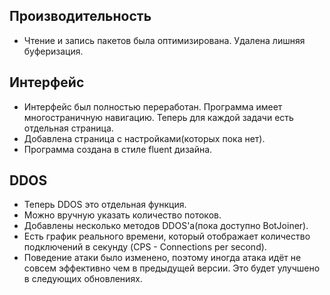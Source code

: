 ## Производительность

- Чтение и запись пакетов была оптимизирована. Удалена лишняя буферизация. 

## Интерфейс

- Интерфейс был полностью переработан. Программа имеет многостраничную навигацию. Теперь для каждой задачи есть отдельная страница.
- Добавлена страница с настройками(которых пока нет).
- Программа создана в стиле fluent дизайна.

## DDOS 

- Теперь DDOS это отдельная функция.
- Можно вручную указать количество потоков.
- Добавлены несколько методов DDOS'a(пока доступно BotJoiner).
- Есть график реального времени, который отображает количество подключений в секунду (CPS - Connections per second).
- Поведение атаки было изменено, поэтому иногда атака идёт не совсем эффективно чем в предыдущей версии. Это будет улучшено в следующих обновлениях.
